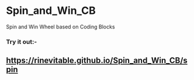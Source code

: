 # Spin_and_Win_CB
Spin and Win Wheel based on Coding Blocks 
### Try it out:-
## https://rinevitable.github.io/Spin_and_Win_CB/spin
